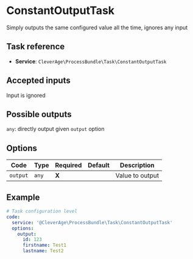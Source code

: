 ConstantOutputTask
==================

Simply outputs the same configured value all the time, ignores any input

Task reference
--------------

* **Service**: `CleverAge\ProcessBundle\Task\ConstantOutputTask`

Accepted inputs
---------------

Input is ignored

Possible outputs
----------------

`any`: directly output given `output` option

Options
-------

| Code     | Type  | Required | Default | Description     |
|----------|-------|:---------|---------|-----------------|
| `output` | `any` | **X**    |         | Value to output |

Example
-------

```yaml
# Task configuration level
code:
  service: '@CleverAge\ProcessBundle\Task\ConstantOutputTask'
  options:
    output:
      id: 123
      firstname: Test1
      lastname: Test2
```
